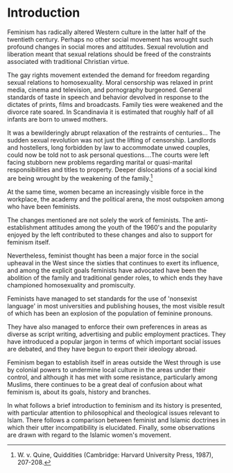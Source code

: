 Introduction
============

Feminism has radically altered Western culture in the latter half of the
twentieth century. Perhaps no other social movement has wrought such
profound changes in social mores and attitudes. Sexual revolution and
liberation meant that sexual relations should be freed of the
constraints associated with traditional Christian virtue.

The gay rights movement extended the demand for freedom regarding sexual
relations to homosexuality. Moral censorship was relaxed in print media,
cinema and television, and pornography burgeoned. General standards of
taste in speech and behavior devolved in response to the dictates of
prints, films and broadcasts. Family ties were weakened and the divorce
rate soared. In Scandinavia it is estimated that roughly half of all
infants are born to unwed mothers.

It was a bewilderingly abrupt relaxation of the restraints of
centuries... The sudden sexual revolution was not just the lifting of
censorship. Landlords and hostellers, long forbidden by law to
accommodate unwed couples, could now be told not to ask personal
questions....The courts were left facing stubborn new problems regarding
marital or quasi-marital responsibilities and titles to property. Deeper
dislocations of a social kind are being wrought by the weakening of the
family.[^1]

At the same time, women became an increasingly visible force in the
workplace, the academy and the political arena, the most outspoken among
who have been feminists.

The changes mentioned are not solely the work of feminists. The
anti-establishment attitudes among the youth of the 1960's and the
popularity enjoyed by the left contributed to these changes and also to
support for feminism itself.

Nevertheless, feminist thought has been a major force in the social
upheaval in the West since the sixties that continues to exert its
influence, and among the explicit goals feminists have advocated have
been the abolition of the family and traditional gender roles, to which
ends they have championed homosexuality and promiscuity.

Feminists have managed to set standards for the use of 'non­sexist
language' in most universities and publishing houses, the most visible
result of which has been an explosion of the population of feminine
pronouns.

They have also managed to enforce their own preferences in areas as
diverse as script writing, advertising and public employment practices.
They have introduced a popular jargon in terms of which important social
issues are debated, and they have begun to export their ideology abroad.

Feminism began to establish itself in areas outside the West through is
use by colonial powers to undermine local culture in the areas under
their control, and although it has met with some resistance,
particularly among Muslims, there continues to be a great deal of
confusion about what feminism is, about its goals, history and branches.

In what follows a brief introduction to feminism and its history is
presented, with particular attention to philosophical and theological
issues relevant to Islam. There follows a comparison between feminist
and Islamic doctrines in which their utter incompatibility is
elucidated. Finally, some observations are drawn with regard to the
Islamic women's movement.

[^1]: W. v. Quine, Quiddities (Cambridge: Harvard University Press,
1987), 207-208.


